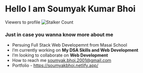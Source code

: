 # Hello I am Soumyak Kumar Bhoi
Viewers to profile ![Stalker Count](https://profile-counter.glitch.me/skbhoi2001/count.svg)
### Just in case you wanna know more about me

- Persuing Full Stack Web Developemnt from Masai School
- I’m currently working on **My DSA Skills and Web Development**
- I’m looking to collaborate on **Web Development**
- How to reach me soumyak.bhoi.2001@gmail.com
- Portfolio - https://soumyakbhoi.netlify.app/
